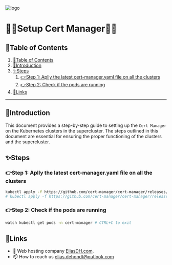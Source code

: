 ![logo](https://eliasdh.com/assets/media/images/logo-github.png)
# 💙🤍Setup Cert Manager🤍💙

## 📘Table of Contents

1. [📘Table of Contents](#📘table-of-contents)
2. [🖖Introduction](#🖖introduction)
3. [✨Steps](#✨steps)
    1. [👉Step 1: Aplly the latest cert-manager.yaml file on all the clusters](#👉step-1-aplly-the-latest-cert-manageryaml-file-on-all-the-clusters)
    2. [👉Step 2: Check if the pods are running](#👉step-2-check-if-the-pods-are-running)
4. [🔗Links](#🔗links)

---

## 🖖Introduction

This document provides a step-by-step guide to setting up the `Cert Manager` on the Kubernetes clusters in the supercluster. The steps outlined in this document are essential for ensuring the proper functioning of the clusters and the supercluster.

## ✨Steps

### 👉Step 1: Aplly the latest cert-manager.yaml file on all the clusters

```bash
kubectl apply -f https://github.com/cert-manager/cert-manager/releases/download/v1.16.3/cert-manager.yaml
# kubectl apply -f https://github.com/cert-manager/cert-manager/releases/download/v1.16.3/cert-manager.yaml
```

### 👉Step 2: Check if the pods are running

```bash
watch kubectl get pods -n cert-manager # CTRL+C to exit
```

## 🔗Links
- 👯 Web hosting company [EliasDH.com](https://eliasdh.com).
- 📫 How to reach us elias.dehondt@outlook.com